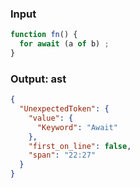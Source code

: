 ### Input
```js
function fn() {
  for await (a of b) ;
}
```

### Output: ast
```json
{
  "UnexpectedToken": {
    "value": {
      "Keyword": "Await"
    },
    "first_on_line": false,
    "span": "22:27"
  }
}
```
